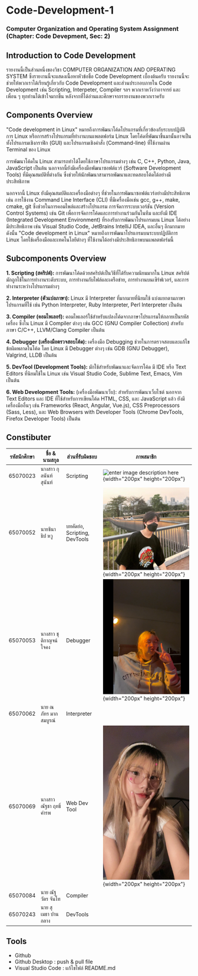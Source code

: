 # Code-Development-1 #
### Computer Organization and Operating System Assignment (Chapter: Code Devepment, Sec: 2) ###

## Introduction to Code Development ##
รายงานนี้เป็นส่วนหนึ่งของวิชา COMPUTER ORGANIZATION AND OPERATING SYSTEM ซึ่งรายงานนี้จะแสดงเนื้อหาหัวข้อชื่อ Code Development เบื้องต้นครับ
รายงานนี้จะช่วยให้พวกเราได้เรียนรู้เกี่ยวกับ Code Development และส่วนประกอบภายใน Code Development เช่น Scripting, Interpeter, Compiler ฯลฯ
พวกเราหวังว่าอาจารย์ และ เพื่อน ๆ ทุกท่านได้เข้าใจมากขึ้น หลังจากที่ได้อ่านและศึกษาจากรายงานของพวกเราครับ

## Components Overview ##
"Code development in Linux" หมายถึงการพัฒนาโค้ดโปรแกรมที่เกี่ยวข้องกับระบบปฏิบัติการ Linux หรือการสร้างโปรแกรมที่ทำงานบนแพลตฟอร์ม Linux โดยโค้ดที่พัฒนาขึ้นมานั้นอาจเป็นทั้งโปรแกรมเชิงกราฟิก (GUI) และโปรแกรมเชิงคำสั่ง (Command-line) ที่ใช้งานผ่าน Terminal ของ Linux <br>

การพัฒนาโค้ดใน Linux สามารถทำได้โดยใช้ภาษาโปรแกรมต่างๆ เช่น C, C++, Python, Java, JavaScript เป็นต้น นอกจากนี้ยังมีเครื่องมือพัฒนาซอฟต์แวร์ (Software Development Tools) ที่มีคุณสมบัติที่ต่างกัน ซึ่งช่วยให้นักพัฒนาสามารถพัฒนาและทดสอบโค้ดได้อย่างมีประสิทธิภาพ <br>

นอกจากนี้ Linux ยังมีคุณสมบัติและเครื่องมือต่างๆ ที่ช่วยในการพัฒนาซอฟต์แวร์อย่างมีประสิทธิภาพ เช่น การใช้งาน Command Line Interface (CLI) ที่มีเครื่องมือเช่น gcc, g++, make, cmake, git ซึ่งช่วยในการคอมไพล์และสร้างโปรแกรม การจัดการระบบเวอร์ชัน (Version Control Systems) เช่น Git เพื่อการจัดการโค้ดและการทำงานร่วมกันในทีม และยังมี IDE (Integrated Development Environment) ที่รองรับการพัฒนาโปรแกรมบน Linux ได้อย่างมีประสิทธิภาพ เช่น Visual Studio Code, JetBrains IntelliJ IDEA, และอื่นๆ อีกมากมาย<br>
ดังนั้น "Code development in Linux" หมายถึงการพัฒนาโปรแกรมบนระบบปฏิบัติการ Linux โดยใช้เครื่องมือและเทคโนโลยีต่างๆ ที่ใช้งานได้อย่างมีประสิทธิภาพบนแพลตฟอร์มนี้

## Subcomponents Overview ##
<p>
  <b>1. Scripting (สคริปต์): </b> การพัฒนาโค้ดด้วยสคริปต์เป็นวิธีที่ได้รับความนิยมมากใน Linux สคริปต์มักถูกใช้ในการทำงานระดับระบบ, การทำงานกับไฟล์และเครือข่าย, การทำงานบนเซิร์ฟเวอร์, และการทำงานระหว่างโปรแกรมต่างๆ
</p>
<p>
  <b>2. Interpreter (ตัวแปลภาษา): </b> Linux มี Interpreter ที่มากมายที่นิยมใช้ แบ่งแยกตามภาษาโปรแกรมที่ใช้ เช่น Python Interpreter, Ruby Interpreter, Perl Interpreter เป็นต้น
</p>
<p>
  <b>3. Compiler (คอมไพเลอร์): </b> คอมไพเลอร์ใช้สำหรับแปลงโค้ดจากภาษาโปรแกรมให้กลายเป็นรหัสเครื่อง ซึ่งใน Linux มี Compiler ต่างๆ เช่น GCC (GNU Compiler Collection) สำหรับภาษา C/C++, LLVM/Clang Compiler เป็นต้น
</p>
<p>
  <b>4. Debugger (เครื่องมือตรวจสอบโค้ด): </b> เครื่องมือ Debugging ช่วยในการตรวจสอบและแก้ไขข้อผิดพลาดในโค้ด โดย Linux มี Debugger ต่างๆ เช่น GDB (GNU Debugger), Valgrind, LLDB เป็นต้น
</p>
<p>
  <b>5. DevTool (Development Tools): </b> มักใช้สำหรับพัฒนาและจัดการโค้ด มี IDE หรือ Text Editors ที่นิยมใช้ใน Linux เช่น Visual Studio Code, Sublime Text, Emacs, Vim เป็นต้น
</p>
<p>
  <b>6. Web Development Tools: </b> (เครื่องมือพัฒนาเว็บ): สำหรับการพัฒนาเว็บไซต์ นอกจาก Text Editors และ IDE ที่ใช้สำหรับการเขียนโค้ด HTML, CSS, และ JavaScript แล้ว ยังมีเครื่องมืออื่นๆ เช่น Frameworks (React, Angular, Vue.js), CSS Preprocessors (Sass, Less), และ Web Browsers with Developer Tools (Chrome DevTools, Firefox Developer Tools) เป็นต้น
</p>

## Constibuter ##
รหัสนักศึกษา | ชื่อ & นามสกุล | ส่วนที่รับผิดชอบ | ภาพสมาชิก
-------- | -------------------- | ------------ | ----------
65070023 |  นางสาว กุลนันท์ สุนันท์	 | Scripting      | ![enter image description here](https://scontent.fbkk24-1.fna.fbcdn.net/v/t39.30808-6/266638409_1228894410854081_1043128965625057160_n.jpg?_nc_cat=110&ccb=1-7&_nc_sid=efb6e6&_nc_eui2=AeEJXIXx_R0-Q_eqdTOw4QIffUc61bIZlpt9RzrVshmWm4dBcxfclFq3vAnnlKENqDjgVUzz3tuQ0UwFgZ1vhhVN&_nc_ohc=on7-Yo0g--gAX_EU-i2&_nc_ht=scontent.fbkk24-1.fna&oh=00_AfAdh2nx23NkqiJbqdrf1VJ6JFmYXZh-VqSH8W-BRxeDHA&oe=65CA9F33){width="200px" height="200px"} |
65070052 | นายชินาธิป หวู | บทคัดย่อ, Scripting, DevTools | ![alt text](https://github.com/Chinjuku/Code-Development-1/blob/main/image/chinjung.png){width="200px" height="200px"}
65070053 |	นางสาว ชุติกาญจน์  ใจคง |	Debugger  | ![alt text](https://github.com/Chinjuku/Code-Development-1/blob/main/image/chaaim.png){width="200px" height="200px"}
65070062 |	นาย ณภัทร  มากสมบูรณ์	| Interpreter   |
65070069 |	นางสาว ณัฐชา  ฤทธิ์คำรพ	| Web Dev Tool | ![alt text](https://github.com/Chinjuku/Code-Development-1/blob/main/image/bambam.jpg){width="200px" height="200px"}
65070084 |	นาย ณัฐวัตร  จันโท	    | Compiler   |
65070243 |	นาย สุเมธา  ปานกลาง    | DevTools   |

## Tools
- Github
- Github Desktop : push & pull file
- Visual Studio Code : แก้ไขไฟล์ README.md


